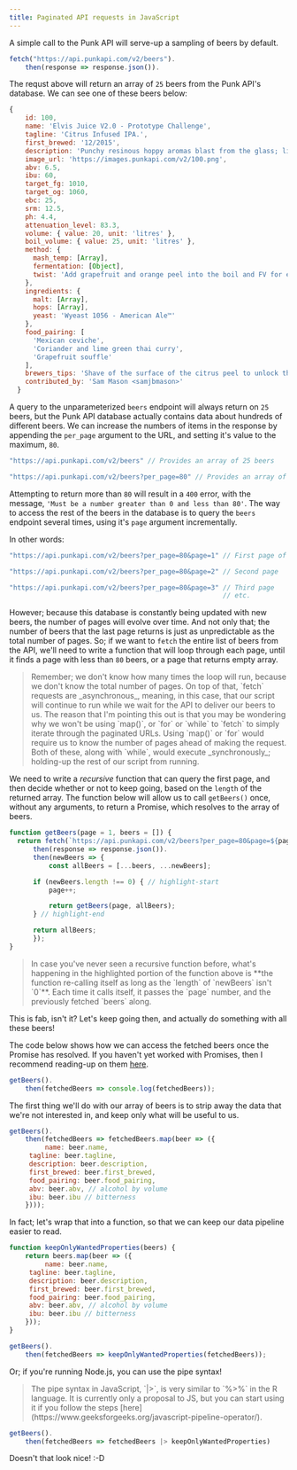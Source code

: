 ```yaml
---
title: Paginated API requests in JavaScript
---
```


A simple call to the Punk API will serve-up a sampling of beers by default.

```javascript
fetch("https://api.punkapi.com/v2/beers").
    then(response => response.json()).
```

The requst above will return an array of `25` beers from the Punk API's database.
We can see one of these beers below:

```javascript
{
    id: 100,
    name: 'Elvis Juice V2.0 - Prototype Challenge',
    tagline: 'Citrus Infused IPA.',
    first_brewed: '12/2015',
    description: 'Punchy resinous hoppy aromas blast from the glass; light floral and citrus notes riff against huge piney character. Showcasing Citra, Simcoe and Amarillo at their absolute best. A huge dose of grapefruit peel brings swirls of fresh pithy zest, accentuating the dry hops and building on the dry, biscuit malt base.',
    image_url: 'https://images.punkapi.com/v2/100.png',
    abv: 6.5,
    ibu: 60,
    target_fg: 1010,
    target_og: 1060,
    ebc: 25,
    srm: 12.5,
    ph: 4.4,
    attenuation_level: 83.3,
    volume: { value: 20, unit: 'litres' },
    boil_volume: { value: 25, unit: 'litres' },
    method: {
      mash_temp: [Array],
      fermentation: [Object],
      twist: 'Add grapefruit and orange peel into the boil and FV for extra citrus twist'
    },
    ingredients: {
      malt: [Array],
      hops: [Array],
      yeast: 'Wyeast 1056 - American Ale™'
    },
    food_pairing: [
      'Mexican ceviche',
      'Coriander and lime green thai curry',
      'Grapefruit souffle'
    ],
    brewers_tips: 'Shave of the surface of the citrus peel to unlock the highly aromatic compounds into the beer. Avoid putting any white pith into the brew as it will create an intense and unpleasant bitterness.',
    contributed_by: 'Sam Mason <samjbmason>'
  }
```

A query to the unparameterized `beers` endpoint will always return on `25` beers, but the Punk API database actually contains data about hundreds of different beers.
We can increase the numbers of items in the response by appending the `per_page` argument to the URL, and setting it's value to the maximum, `80`.

```javascript
"https://api.punkapi.com/v2/beers" // Provides an array of 25 beers

"https://api.punkapi.com/v2/beers?per_page=80" // Provides an array of max 80 beers 
```

Attempting to return more than `80` will result in a `400` error, with the message, `'Must be a number greater than 0 and less than 80'`.
The way to access the rest of the beers in the database is to query the `beers` endpoint several times, using it's `page` argument incrementally.

In other words:

```javascript
"https://api.punkapi.com/v2/beers?per_page=80&page=1" // First page of 80 beers // highlight-line

"https://api.punkapi.com/v2/beers?per_page=80&page=2" // Second page 

"https://api.punkapi.com/v2/beers?per_page=80&page=3" // Third page 
                                                      // etc.
```

However; because this database is constantly being updated with new beers, the number of pages will evolve over time.
And not only that; the number of beers that the last page returns is just as unpredictable as the total number of pages.
So; if we want to `fetch` the entire list of beers from the API, we'll need to write a function that will loop through each page, until it finds a page with less than `80` beers, or a page that returns empty array.

<blockquote>
	Remember; we don't know how many times the loop will run, because we don't know the total number of pages.
	On top of that, `fetch` requests are _asynchronous_, meaning, in this case, that our script will continue to run while we wait for the API to deliver our beers to us.
	The reason that I'm pointing this out is that you may be wondering why we won't be using `map()`, or `for` or `while` to `fetch` to simply iterate through the paginated URLs.
	Using `map()` or `for` would require us to know the number of pages ahead of making the request.
	Both of these, along with `while`, would execute _synchronously_; holding-up the rest of our script from running. 
</blockquote>

We need to write a _recursive_ function that can query the first page, and then decide whether or not to keep going, based on the `length` of the returned array.
The function below will allow us to call `getBeers()` once, without any arguments, to return a Promise, which resolves to the array of beers.

```javascript
function getBeers(page = 1, beers = []) {
  return fetch(`https://api.punkapi.com/v2/beers?per_page=80&page=${page}`).
      then(response => response.json()).
      then(newBeers => {
          const allBeers = [...beers, ...newBeers];

	  if (newBeers.length !== 0) { // highlight-start
	      page++;

	      return getBeers(page, allBeers);
	  } // highlight-end

	  return allBeers;
	  });
}
```

<blockquote>
	In case you've never seen a recursive function before, what's happening in the highlighted portion of the function above is **the function re-calling itself as long as the `length` of `newBeers` isn't `0`**. 
	Each time it calls itself, it passes the `page` number, and the previously fetched `beers` along.
</blockquote>

This is fab, isn't it?
Let's keep going then, and actually do something with all these beers!

The code below shows how we can access the fetched beers once the Promise has resolved.
If you haven't yet worked with Promises, then I recommend reading-up on them [here](https://medium.com/@kevinyckim33/what-are-promises-in-javascript-f1a5fc5b34bf).

```javascript
getBeers().
    then(fetchedBeers => console.log(fetchedBeers));
```

The first thing we'll do with our array of beers is to strip away the data that we're not interested in, and keep only what will be useful to us.

```javascript
getBeers().
    then(fetchedBeers => fetchedBeers.map(beer => ({
         name: beer.name,
	 tagline: beer.tagline,
	 description: beer.description,
	 first_brewed: beer.first_brewed,
	 food_pairing: beer.food_pairing,
	 abv: beer.abv, // alcohol by volume
	 ibu: beer.ibu // bitterness
    })));
```

In fact; let's wrap that into a function, so that we can keep our data pipeline easier to read.

```javascript
function keepOnlyWantedProperties(beers) {
    return beers.map(beer => ({
         name: beer.name,
	 tagline: beer.tagline,
	 description: beer.description,
	 first_brewed: beer.first_brewed,
	 food_pairing: beer.food_pairing,
	 abv: beer.abv, // alcohol by volume
	 ibu: beer.ibu // bitterness
    }));
}

getBeers().
    then(fetchedBeers => keepOnlyWantedProperties(fetchedBeers));
```

Or; if you're running Node.js, you can use the pipe syntax!

<blockquote>
The pipe syntax in JavaScript, `|>`, is very similar to `%>%` in the R language.
It is currently only a proposal to JS, but you can start using it if you follow the steps [here](https://www.geeksforgeeks.org/javascript-pipeline-operator/). 
</blockquote>

```javascript
getBeers().
    then(fetchedBeers => fetchedBeers |> keepOnlyWantedProperties)
```

Doesn't that look nice! :-D

